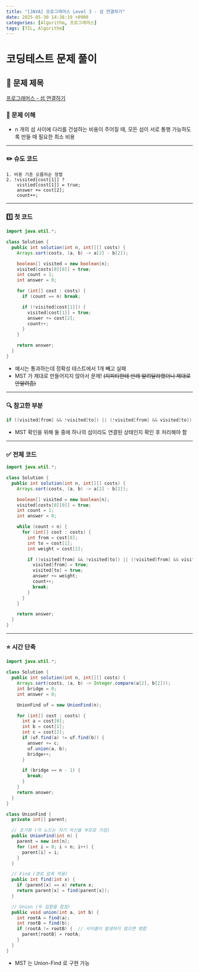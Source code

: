 ```yaml
---
title: "[JAVA] 프로그래머스 Level 3 - 섬 연결하기"
date: 2025-05-30 14:38:19 +0900
categories: [Algorithm, 프로그래머스]
tags: [TIL, Algorithm]
---
```

# 코딩테스트 문제 풀이

## 📘 문제 제목
[프로그래머스 - 섬 연결하기](https://school.programmers.co.kr/learn/courses/30/lessons/42861)

### 🧠 문제 이해
- n 개의 섬 사이에 다리를 건설하는 비용이 주어질 때, 모든 섬이 서로 통행 가능하도록 만들 때 필요한 최소 비용

---

### ✏️ 슈도 코드

```plaintext
1. 비용 기준 오름차순 정렬
2. !visited[cost[1]] ? 
    vistied[cost[1]] = true;
    answer += cost[2];
    count++;
```

---

### 1️⃣ 첫 코드

```java
import java.util.*;

class Solution {
  public int solution(int n, int[][] costs) {
    Arrays.sort(costs, (a, b) -> a[2] - b[2]);

    boolean[] visited = new boolean[n];
    visited[costs[0][0]] = true;
    int count = 1;
    int answer = 0;

    for (int[] cost : costs) {
      if (count == n) break;

      if (!visited[cost[1]]) {
        visited[cost[1]] = true;
        answer += cost[2];
        count++;
      }
    }

    return answer;
  }
}
```
- 예시는 통과하는데 정확성 테스트에서 1개 빼고 실패
- MST 가 제대로 만들어지지 않아서 문제! ~~(지피티한테 반례 알려달라했더니 제대로 안알려줌)~~

---

### 🔍 참고한 부분

```java
if ((visited[from] && !visited[to]) || (!visited[from] && visited[to])) {
```

- MST 확인을 위해 둘 중에 하나의 섬이라도 연결된 상태인지 확인 후 처리해야 함

---

### ✅ 전체 코드
```java
import java.util.*;

class Solution {
  public int solution(int n, int[][] costs) {
    Arrays.sort(costs, (a, b) -> a[2] - b[2]);

    boolean[] visited = new boolean[n];
    visited[costs[0][0]] = true;
    int count = 1;
    int answer = 0;

    while (count < n) {
      for (int[] cost : costs) {
        int from = cost[0];
        int to = cost[1];
        int weight = cost[2];

        if ((visited[from] && !visited[to]) || (!visited[from] && visited[to])) {
          visited[from] = true;
          visited[to] = true;
          answer += weight;
          count++;
          break;
        }
      }
    }

    return answer;
  }
}
```

--- 

### ⭐️ 시간 단축

```java
import java.util.*;

class Solution {
  public int solution(int n, int[][] costs) {
    Arrays.sort(costs, (a, b) -> Integer.compare(a[2], b[2]));
    int bridge = 0;
    int answer = 0;

    UnionFind uf = new UnionFind(n);

    for (int[] cost : costs) {
      int a = cost[0];
      int b = cost[1];
      int c = cost[2];
      if (uf.find(a) != uf.find(b)) {
        answer += c;
        uf.union(a, b);
        bridge++;
      }

      if (bridge == n - 1) {
        break;
      }
    }
    return answer;
  }
}

class UnionFind {
  private int[] parent;

  // 초기화 (각 노드는 자기 자신을 부모로 가짐)
  public UnionFind(int n) {
    parent = new int[n];
    for (int i = 0; i < n; i++) {
      parent[i] = i;
    }
  }

  // Find (경로 압축 적용)
  public int find(int x) {
    if (parent[x] == x) return x;
    return parent[x] = find(parent[x]);
  }

  // Union (두 집합을 합침)
  public void union(int a, int b) {
    int rootA = find(a);
    int rootB = find(b);
    if (rootA != rootB) {  // 사이클이 발생하지 않으면 병합
      parent[rootB] = rootA;
    }
  }
}
```
- MST 는 Union-Find 로 구현 가능
